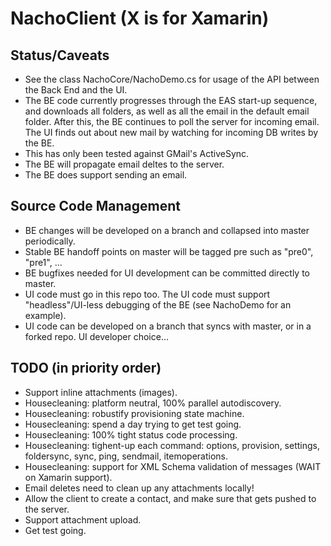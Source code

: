 # NachoClient (X is for Xamarin)

## Status/Caveats

* See the class NachoCore/NachoDemo.cs for usage of the API between the Back End and the UI.
* The BE code currently progresses through the EAS start-up sequence, and downloads all folders, as well as all the email in the default email folder. After this, the BE continues to poll the server for incoming email. The UI finds out about new mail by watching for incoming DB writes by the BE.
* This has only been tested against GMail's ActiveSync.
* The BE will propagate email deltes to the server.
* The BE does support sending an email.

## Source Code Management

* BE changes will be developed on a branch and collapsed into master periodically.
* Stable BE handoff points on master will be tagged pre<n> such as "pre0", "pre1", ...
* BE bugfixes needed for UI development can be committed directly to master.
* UI code must go in this repo too. The UI code must support "headless"/UI-less debugging of the BE (see NachoDemo for an example).
* UI code can be developed on a branch that syncs with master, or in a forked repo. UI developer choice...

## TODO (in priority order)
* Support inline attachments (images).
* Housecleaning: platform neutral, 100% parallel autodiscovery.
* Housecleaning: robustify provisioning state machine.
* Housecleaning: spend a day trying to get test going.
* Housecleaning: 100% tight status code processing.
* Housecleaning: tighent-up each command: options, provision, settings, foldersync, sync, ping, sendmail, itemoperations.
* Housecleaning: support for XML Schema validation of messages (WAIT on Xamarin support).
* Email deletes need to clean up any attachments locally!
* Allow the client to create a contact, and make sure that gets pushed to the server.
* Support attachment upload.
* Get test going. 
